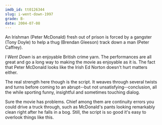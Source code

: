 ```yaml
---
imdb_id: tt0126344
slug: i-went-down-1997
grade: B-
date: 2004-07-08
---
```


An Irishman (Peter McDonald) fresh out of prison is forced by a gangster (Tony Doyle) to help a thug (Brendan Gleeson) track down a man (Peter Caffrey).

_I Went Down_ is an enjoyable British crime yarn. The performances are all great and go a long way to making the movie as enjoyable as it is. The fact that Peter McDonald looks like the Irish Ed Norton doesn't hurt matters either.

The real strength here though is the script. It weaves through several twists and turns before coming to an abrupt--but not unsatisfying--conclusion, all the while sporting funny, insightful and sometimes touching dialog.

Sure the movie has problems. Chief among them are continuity errors you could drive a truck through, such as McDonald's pants looking remarkably clean right after he falls in a bog. Still, the script is so good it's easy to overlook things like this.
